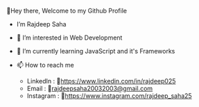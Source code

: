 👋Hey there, Welcome to my Github Profile   
- I’m Rajdeep Saha
- 👀 I’m interested in Web Development
- 🌱 I’m currently learning JavaScript and it's Frameworks 

- 📫 How to reach me
  - LinkedIn : 🔗https://www.linkedin.com/in/rajdeep025
  - Email : 🔗rajdeepsaha20032003@gmail.com
  - Instagram : 🔗https://www.instagram.com/rajdeep_saha25

<!---
rajdeepsaha025/rajdeepsaha025 is a ✨ special ✨ repository because its `README.md` (this file) appears on your GitHub profile.
You can click the Preview link to take a look at your changes.
--->
